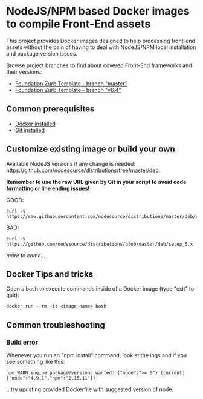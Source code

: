 # NodeJS/NPM based Docker images to compile Front-End assets

This project provides Docker images designed to help processing front-end assets without the pain of having to deal with NodeJS/NPM local installation and package version issues.

Browse project branches to find about covered Front-End frameworks and their versions:
* [Foundation Zurb Template - branch "master"](https://github.com/franklang/docker-frontend/tree/foundation-zurb-template-master)
* [Foundation Zurb Template - branch "v6.4"](https://github.com/franklang/docker-frontend/tree/foundation-zurb-template-v6.4)


## Common prerequisites

* [Docker installed](https://docs.docker.com/install/)
* [Git installed](https://git-scm.com/downloads)


## Customize existing image or build your own

Available NodeJS versions if any change is needed: https://github.com/nodesource/distributions/tree/master/deb.

**Remember to use the raw URL given by Git in your script to avoid code formatting or line ending issues!**

GOOD:
```shell
curl -s https://raw.githubusercontent.com/nodesource/distributions/master/deb/setup_6.x
```

BAD:
```shell
curl -s https://github.com/nodesource/distributions/blob/master/deb/setup_6.x
```

_more to come..._


## Docker Tips and tricks

Open a bash to execute commands inside of a Docker image (type "exit" to quit):
```shell
docker run --rm -it <image_name> bash
```


## Common troubleshooting

### Build error

Whenever you run an "npm install" command, look at the logs and if you see something like this:
```shell
npm WARN engine package@version: wanted: {"node":">= 6"} (current: {"node":"4.9.1","npm":"2.15.11"})
```
...try updating provided Dockerfile with suggested version of node.
